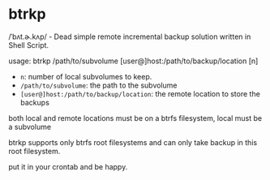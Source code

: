 btrkp
=====

/ˈbʌt.ɚ.kʌp/ - Dead simple remote incremental backup solution written in Shell Script.

usage:
	btrkp /path/to/subvolume [user@]host:/path/to/backup/location [n]

* `n`: number of local subvolumes to keep.
* `/path/to/subvolume`: the path to the subvolume
* `[user@]host:/path/to/backup/location`: the remote location to store the backups

both local and remote locations must be on a btrfs filesystem, local must be a
subvolume

btrkp supports only btrfs root filesystems and can only take backup in this root
filesystem.

put it in your crontab and be happy.
